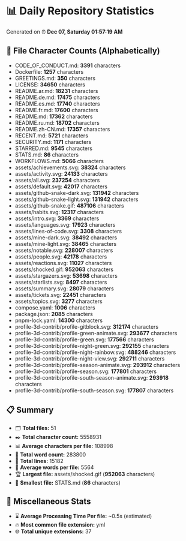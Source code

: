 # 📊 Daily Repository Statistics
Generated on ⏰ **Dec 07, Saturday 01:57:19 AM**

## 📂 File Character Counts (Alphabetically)
- CODE_OF_CONDUCT.md: **3391** characters
- Dockerfile: **1257** characters
- GREETINGS.md: **350** characters
- LICENSE: **34650** characters
- README.ar.md: **18231** characters
- README.de.md: **17475** characters
- README.es.md: **17740** characters
- README.fr.md: **17600** characters
- README.md: **17362** characters
- README.ru.md: **18702** characters
- README.zh-CN.md: **17357** characters
- RECENT.md: **5721** characters
- SECURITY.md: **1171** characters
- STARRED.md: **9545** characters
- STATS.md: **86** characters
- WORKFLOWS.md: **5066** characters
- assets/achievements.svg: **38324** characters
- assets/activity.svg: **24133** characters
- assets/all.svg: **237254** characters
- assets/default.svg: **42017** characters
- assets/github-snake-dark.svg: **131942** characters
- assets/github-snake-light.svg: **131942** characters
- assets/github-snake.gif: **487106** characters
- assets/habits.svg: **12317** characters
- assets/intro.svg: **3369** characters
- assets/languages.svg: **17923** characters
- assets/lines-of-code.svg: **3308** characters
- assets/mine-dark.svg: **38492** characters
- assets/mine-light.svg: **38465** characters
- assets/notable.svg: **228007** characters
- assets/people.svg: **42178** characters
- assets/reactions.svg: **11027** characters
- assets/shocked.gif: **952063** characters
- assets/stargazers.svg: **53698** characters
- assets/starlists.svg: **8497** characters
- assets/summary.svg: **28079** characters
- assets/tickets.svg: **22451** characters
- assets/topics.svg: **3277** characters
- compose.yaml: **1006** characters
- package.json: **2085** characters
- pnpm-lock.yaml: **14300** characters
- profile-3d-contrib/profile-gitblock.svg: **312174** characters
- profile-3d-contrib/profile-green-animate.svg: **293677** characters
- profile-3d-contrib/profile-green.svg: **177566** characters
- profile-3d-contrib/profile-night-green.svg: **292155** characters
- profile-3d-contrib/profile-night-rainbow.svg: **488246** characters
- profile-3d-contrib/profile-night-view.svg: **292711** characters
- profile-3d-contrib/profile-season-animate.svg: **293912** characters
- profile-3d-contrib/profile-season.svg: **177801** characters
- profile-3d-contrib/profile-south-season-animate.svg: **293918** characters
- profile-3d-contrib/profile-south-season.svg: **177807** characters

## 📋 Summary
- 🗂️ **Total files:** 51
- ✒️ **Total character count:** 5558931
- 📊 **Average characters per file:** 108998
- 📝 **Total word count:** 283800
- 🧾 **Total lines:** 15182
- 📐 **Average words per file:** 5564
- 🏆 **Largest file:** assets/shocked.gif (**952063** characters)
- 🥉 **Smallest file:** STATS.md (**86** characters)

## 🌟 Miscellaneous Stats
- ⌛ **Average Processing Time Per file:** ~0.5s (estimated)
- 🔥 **Most common file extension:** yml
- 🌐 **Total unique extensions:** 37
